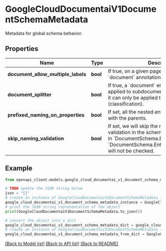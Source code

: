 # GoogleCloudDocumentaiV1DocumentSchemaMetadata

Metadata for global schema behavior.

## Properties

Name | Type | Description | Notes
------------ | ------------- | ------------- | -------------
**document_allow_multiple_labels** | **bool** | If true, on a given page, there can be multiple &#x60;document&#x60; annotations covering it. | [optional] 
**document_splitter** | **bool** | If true, a &#x60;document&#x60; entity type can be applied to subdocument (splitting). Otherwise, it can only be applied to the entire document (classification). | [optional] 
**prefixed_naming_on_properties** | **bool** | If set, all the nested entities must be prefixed with the parents. | [optional] 
**skip_naming_validation** | **bool** | If set, we will skip the naming format validation in the schema. So the string values in &#x60;DocumentSchema.EntityType.name&#x60; and &#x60;DocumentSchema.EntityType.Property.name&#x60; will not be checked. | [optional] 

## Example

```python
from openapi_client.models.google_cloud_documentai_v1_document_schema_metadata import GoogleCloudDocumentaiV1DocumentSchemaMetadata

# TODO update the JSON string below
json = "{}"
# create an instance of GoogleCloudDocumentaiV1DocumentSchemaMetadata from a JSON string
google_cloud_documentai_v1_document_schema_metadata_instance = GoogleCloudDocumentaiV1DocumentSchemaMetadata.from_json(json)
# print the JSON string representation of the object
print(GoogleCloudDocumentaiV1DocumentSchemaMetadata.to_json())

# convert the object into a dict
google_cloud_documentai_v1_document_schema_metadata_dict = google_cloud_documentai_v1_document_schema_metadata_instance.to_dict()
# create an instance of GoogleCloudDocumentaiV1DocumentSchemaMetadata from a dict
google_cloud_documentai_v1_document_schema_metadata_from_dict = GoogleCloudDocumentaiV1DocumentSchemaMetadata.from_dict(google_cloud_documentai_v1_document_schema_metadata_dict)
```
[[Back to Model list]](../README.md#documentation-for-models) [[Back to API list]](../README.md#documentation-for-api-endpoints) [[Back to README]](../README.md)


